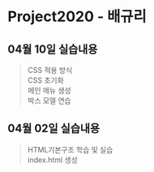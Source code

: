 # Project2020 - 배규리
## 04월 10일 실습내용
>CSS 적용 방식 <br>
CSS 초기화 <br>
메인 메뉴 생성 <br>
박스 모델 연습

## 04월 02일 실습내용
>HTML기본구조 학습 및 실습 <br>
index.html 생성

